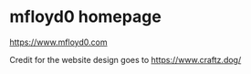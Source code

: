 # mfloyd0 homepage

https://www.mfloyd0.com

Credit for the website design goes to https://www.craftz.dog/
